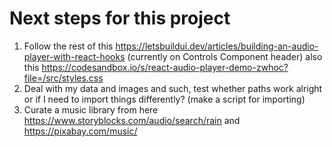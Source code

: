 # Next steps for this project 


1. Follow the rest of this https://letsbuildui.dev/articles/building-an-audio-player-with-react-hooks (currently on Controls Component header) also this https://codesandbox.io/s/react-audio-player-demo-zwhoc?file=/src/styles.css
1. Deal with my data and images and such, test whether paths work alright or if I need to import things differently? (make a script for importing)
1. Curate a music library from here https://www.storyblocks.com/audio/search/rain and https://pixabay.com/music/
